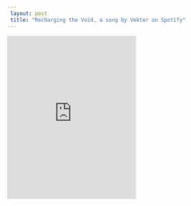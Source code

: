 ```yaml
---
 layout: post 
 title: "Recharging the Void, a song by Vektor on Spotify"
---
```


<iframe src="https://open.spotify.com/track/7D41SQtAWIjBBC92vSEuZi?si=rYcB_VVUQgqzTQiVSC9LNQ" width="300" height="380" frameborder="0" allowtransparency="true" allow="encrypted-media"></iframe>